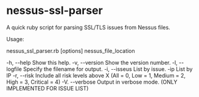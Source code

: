 # nessus-ssl-parser
A quick ruby script for parsing SSL/TLS issues from Nessus files.

Usage:

  nessus_ssl_parser.rb [options] nessus_file_location
  
  -h, --help       Show this help.
  -v, --version    Show the version number.
  -l, --logfile    Specify the filename for output.
  -i, --isseus     List by issue.
  -ip              List by IP 
  -r, --risk       Include all risk levels above X (All = 0, Low = 1, Medium = 2, High = 3, Critical = 4)
  -V. --verbose    Output in verbose mode. (ONLY IMPLEMENTED FOR ISSUE LIST)
